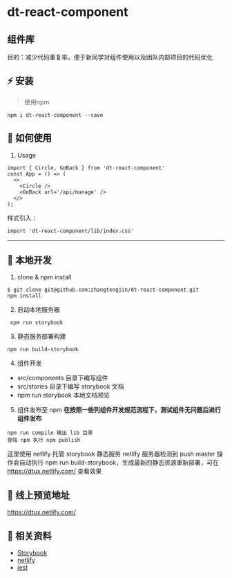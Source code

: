 # dt-react-component

## 组件库
目的：减少代码重复率，便于新同学对组件使用以及团队内部项目的代码优化
## :zap: 安装
> 使用npm
```
npm i dt-react-component --save
```
## :book: 如何使用
1. Usage
```
import { Circle, GoBack } from 'dt-react-component'
const App = () => (
  <>
    <Circle />
    <GoBack url='/api/manage' />
  </>
);
```
样式引入：
```
import 'dt-react-component/lib/index.css'
```

----

## :wrench: 本地开发
1. clone & npm install
```
$ git clone git@github.com:zhangtengjin/dt-react-component.git
npm install
```
2. 启动本地服务器
```
 npm run storybook
```
3. 静态服务部署构建
```
npm run build-storybook
```
4. 组件开发
+ src/components 目录下编写组件
+ src/stories 目录下编写 storybook 文档
+ npm run storybook 本地文档预览

5. 组件发布至 npm
**在按照一些列组件开发规范流程下，测试组件无问题后进行组件发布**
```
npm run compile 输出 lib 目录
登陆 npm 执行 npm publish
```
这里使用 netlify 托管 storybook 静态服务
netlify 服务器检测到 push master 操作会自动执行 npm run build-storybook，生成最新的静态资源重新部署，可在 https://dtux.netlify.com/ 查看效果

## :ferris_wheel: 线上预览地址
https://dtux.netlify.com/

## :blue_book: 相关资料
* [Storybook](https://storybook.js.org/)
* [netlify](https://www.netlify.com/)
* [jest](https://jestjs.io/)




